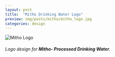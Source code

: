 ```yaml
---
layout: post
title:  "Mitho Drinking Water Logo"
preview: img/posts/mitho/mitho_logo.jpg
categories: design
---
```


![Mitho Logo](/img/posts/mitho/mitho_logo.jpg)

###### Logo design for **Mitho- Processed Drinking Water**. 